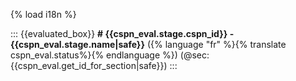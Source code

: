 {% load i18n %}

::: {{evaluated_box}}
**# {{cspn_eval.stage.cspn_id}} - {{cspn_eval.stage.name|safe}}** ({% language "fr" %}{% translate cspn_eval.status%}{% endlanguage %})  (@sec:{{cspn_eval.get_id_for_section|safe}})
:::
